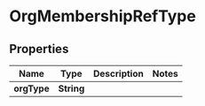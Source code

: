 
# OrgMembershipRefType

## Properties
Name | Type | Description | Notes
------------ | ------------- | ------------- | -------------
**orgType** | **String** |  | 



